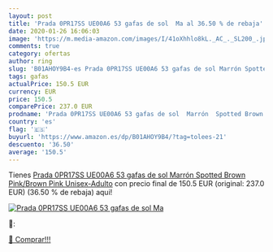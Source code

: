 ```yaml
---
layout: post
title: 'Prada 0PR17SS UE00A6 53 gafas de sol  Ma al 36.50 % de rebaja'
date: 2020-01-26 16:06:03
image: 'https://m.media-amazon.com/images/I/41oXhhlo8kL._AC_._SL200_.jpg'
comments: true
category: ofertas
author: ring
slug: 'B01AHOY9B4-es Prada 0PR17SS UE00A6 53 gafas de sol Marrón Spotted Brown...'
tags: gafas
actualPrice: 150.5 EUR
currency: EUR
price: 150.5
comparePrice: 237.0 EUR
prodname: 'Prada 0PR17SS UE00A6 53 gafas de sol  Marrón  Spotted Brown Pink/Brown Pink   Unisex-Adulto'
country: 'es'
flag: '🇪🇸'
buyurl: 'https://www.amazon.es/dp/B01AHOY9B4/?tag=tolees-21'
descuento: '36.50'
average: '150.5'
---
```


Tienes [Prada 0PR17SS UE00A6 53 gafas de sol  Marrón  Spotted Brown Pink/Brown Pink   Unisex-Adulto](https://www.amazon.es/dp/B01AHOY9B4/?tag=tolees-21) con precio final de  150.5 EUR (original: 237.0 EUR) (36.50 %  de rebaja) aqui!

[![Prada 0PR17SS UE00A6 53 gafas de sol  Ma](https://m.media-amazon.com/images/I/41oXhhlo8kL._AC_._SL200_.jpg)](https://www.amazon.es/dp/B01AHOY9B4/?tag=tolees-21)

🔎:


[🛒 Comprar!!!](https://www.amazon.es/dp/B01AHOY9B4/?tag=tolees-21)
